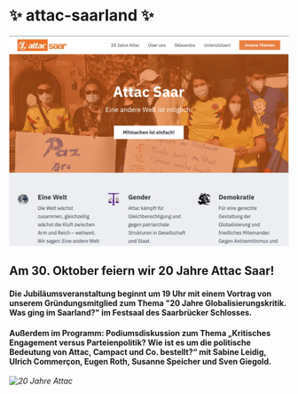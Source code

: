 # ✨ attac-saarland ✨

<img src="/images/attac-saarland_1024x768.png" width="600">

##  Am 30. Oktober feiern wir 20 Jahre Attac Saar!
####  Die Jubiläumsveranstaltung beginnt um 19 Uhr mit einem Vortrag von unserem Gründungsmitglied zum Thema "20 Jahre Globalisierungskritik. Was ging im Saarland?" im Festsaal des Saarbrücker Schlosses.
####  Außerdem im Programm: Podiumsdiskussion zum Thema „Kritisches Engagement versus Parteienpolitik? Wie ist es um die politische Bedeutung von Attac, Campact und Co. bestellt?“ mit Sabine Leidig, Ulrich Commerçon, Eugen Roth, Susanne Speicher und Sven Giegold.

*![20 Jahre Attac](https://attac-saarland.netlify.app/20-jahre/)*
